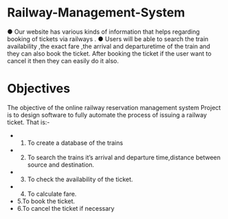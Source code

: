 # Railway-Management-System

● Our website has various kinds of information that helps regarding booking of tickets via 
railways . 
● Users will be able to search the train availability ,the exact fare ,the arrival and 
departuretime of the train and they can also book the ticket.
After booking the ticket if the user want to cancel it then they can easily do it also.

# Objectives 
The objective of the online railway reservation management system 
Project is to design software to fully automate the process of issuing a railway ticket. 
That is:- 
- 1. To create a database of the trains 
- 2. To search the trains it’s arrival and departure time,distance between source and destination. 
- 3. To check the availability of the ticket. 
- 4. To calculate fare. 
- 5.To book the ticket. 
- 6.To cancel the ticket if necessary
